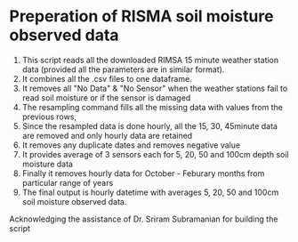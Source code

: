 # Preperation of RISMA soil moisture observed data

1) This script reads all the downloaded RIMSA 15 minute weather station data (provided all the parameters are in similar format).
2) It combines all the .csv files to one dataframe.
3) It removes all "No Data" & "No Sensor" when the weather stations fail to read soil moisture or if the sensor is damaged
4) The resampling command fills all the missing data with values from the previous rows,
5) Since the resampled data is done hourly, all the 15, 30, 45minute data are removed and only hourly data are retained
6) It removes any duplicate dates and removes negative value
7) It provides average of 3 sensors each for 5, 20, 50 and 100cm depth soil moisture data
8) Finally it removes hourly data for October - Feburary months from particular range of years
9) The final output is hourly datetime with averages 5, 20, 50 and 100cm soil moisture observed data.







Acknowledging the assistance of Dr. Sriram Subramanian for building the script
